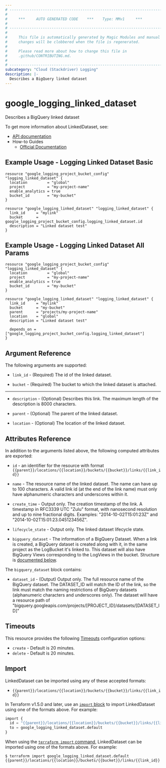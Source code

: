 ```yaml
---
# ----------------------------------------------------------------------------
#
#     ***     AUTO GENERATED CODE    ***    Type: MMv1     ***
#
# ----------------------------------------------------------------------------
#
#     This file is automatically generated by Magic Modules and manual
#     changes will be clobbered when the file is regenerated.
#
#     Please read more about how to change this file in
#     .github/CONTRIBUTING.md.
#
# ----------------------------------------------------------------------------
subcategory: "Cloud (Stackdriver) Logging"
description: |-
  Describes a BigQuery linked dataset
---
```


# google_logging_linked_dataset

Describes a BigQuery linked dataset


To get more information about LinkedDataset, see:

* [API documentation](https://cloud.google.com/logging/docs/reference/v2/rest/v2/locations.buckets.links)
* How-to Guides
    * [Official Documentation](https://cloud.google.com/logging/docs/apis)

## Example Usage - Logging Linked Dataset Basic


```hcl
resource "google_logging_project_bucket_config" "logging_linked_dataset" {
  location         = "global"
  project          = "my-project-name"
  enable_analytics = true
  bucket_id        = "my-bucket"
}

resource "google_logging_linked_dataset" "logging_linked_dataset" {
  link_id     = "mylink"
  bucket      = google_logging_project_bucket_config.logging_linked_dataset.id
  description = "Linked dataset test"
}
```
## Example Usage - Logging Linked Dataset All Params


```hcl
resource "google_logging_project_bucket_config" "logging_linked_dataset" {
  location         = "global"
  project          = "my-project-name"
  enable_analytics = true
  bucket_id        = "my-bucket"
}

resource "google_logging_linked_dataset" "logging_linked_dataset" {
  link_id     = "mylink"
  bucket      = "my-bucket"
  parent      = "projects/my-project-name"
  location    = "global"
  description = "Linked dataset test"

  depends_on = ["google_logging_project_bucket_config.logging_linked_dataset"]
}
```

## Argument Reference

The following arguments are supported:


* `link_id` -
  (Required)
  The id of the linked dataset.

* `bucket` -
  (Required)
  The bucket to which the linked dataset is attached.


- - -


* `description` -
  (Optional)
  Describes this link. The maximum length of the description is 8000 characters.

* `parent` -
  (Optional)
  The parent of the linked dataset.

* `location` -
  (Optional)
  The location of the linked dataset.



## Attributes Reference

In addition to the arguments listed above, the following computed attributes are exported:

* `id` - an identifier for the resource with format `{{parent}}/locations/{{location}}/buckets/{{bucket}}/links/{{link_id}}`

* `name` -
  The resource name of the linked dataset. The name can have up to 100 characters. A valid link id
  (at the end of the link name) must only have alphanumeric characters and underscores within it.

* `create_time` -
  Output only. The creation timestamp of the link. A timestamp in RFC3339 UTC "Zulu" format,
  with nanosecond resolution and up to nine fractional digits. Examples: "2014-10-02T15:01:23Z"
  and "2014-10-02T15:01:23.045123456Z".

* `lifecycle_state` -
  Output only. The linked dataset lifecycle state.

* `bigquery_dataset` -
  The information of a BigQuery Dataset. When a link is created, a BigQuery dataset is created along
  with it, in the same project as the LogBucket it's linked to. This dataset will also have BigQuery
  Views corresponding to the LogViews in the bucket.
  Structure is [documented below](#nested_bigquery_dataset).


<a name="nested_bigquery_dataset"></a>The `bigquery_dataset` block contains:

* `dataset_id` -
  (Output)
  Output only. The full resource name of the BigQuery dataset. The DATASET_ID will match the ID
  of the link, so the link must match the naming restrictions of BigQuery datasets
  (alphanumeric characters and underscores only). The dataset will have a resource path of
  "bigquery.googleapis.com/projects/[PROJECT_ID]/datasets/[DATASET_ID]"

## Timeouts

This resource provides the following
[Timeouts](https://developer.hashicorp.com/terraform/plugin/sdkv2/resources/retries-and-customizable-timeouts) configuration options:

- `create` - Default is 20 minutes.
- `delete` - Default is 20 minutes.

## Import


LinkedDataset can be imported using any of these accepted formats:

* `{{parent}}/locations/{{location}}/buckets/{{bucket}}/links/{{link_id}}`


In Terraform v1.5.0 and later, use an [`import` block](https://developer.hashicorp.com/terraform/language/import) to import LinkedDataset using one of the formats above. For example:

```tf
import {
  id = "{{parent}}/locations/{{location}}/buckets/{{bucket}}/links/{{link_id}}"
  to = google_logging_linked_dataset.default
}
```

When using the [`terraform import` command](https://developer.hashicorp.com/terraform/cli/commands/import), LinkedDataset can be imported using one of the formats above. For example:

```
$ terraform import google_logging_linked_dataset.default {{parent}}/locations/{{location}}/buckets/{{bucket}}/links/{{link_id}}
```
